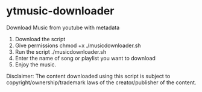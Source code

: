 # ytmusic-downloader
Download Music from youtube with metadata
1. Download the script
2. Give permissions
  chmod +x ./musicdownloader.sh
3. Run the script
   ./musicdownloader.sh
4. Enter the name of song or playlist you want to download
5. Enjoy the music.
 
Disclaimer: The content downloaded using this script is subject to copyright/ownership/trademark laws of the creator/publisher of the content.
